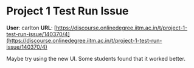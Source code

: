 # Project 1 Test Run Issue

**User**: carlton
**URL**: [https://discourse.onlinedegree.iitm.ac.in/t/project-1-test-run-issue/140370/4](https://discourse.onlinedegree.iitm.ac.in/t/project-1-test-run-issue/140370/4)

Maybe try using the new UI. Some students found that it worked better.
